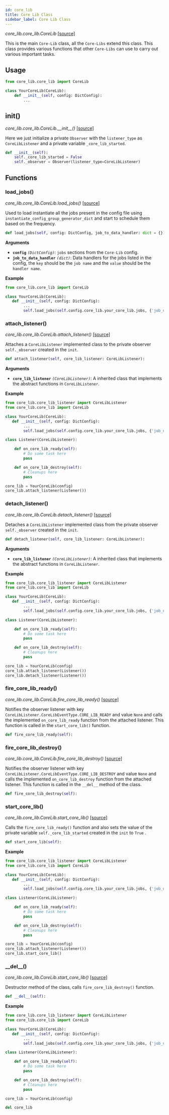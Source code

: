 ```yaml
---
id: core_lib
title: Core Lib Class
sidebar_label: Core Lib Class
---
```


*core_lib.core_lib.CoreLib* [[source]](https://github.com/shay-te/core-lib/blob/058dead7fa30e1a2b4531f698da95c5380ca8d55/core_lib/core_lib.py#L17)

This is the main `Core-Lib` class, all the `Core-Libs` extend this class. This class provides various functions that other `Core-Libs` can use to carry out various important tasks.

## Usage 
```python
from core_lib.core_lib import CoreLib

class YourCoreLib(CoreLib):
    def __init__(self, config: DictConfig):
        ...
```

## init()

*core_lib.core_lib.CoreLib.\_\_init\_\_()* [[source]](https://github.com/shay-te/core-lib/blob/058dead7fa30e1a2b4531f698da95c5380ca8d55/core_lib/core_lib.py#L22)

Here we just initialize a private `Observer` with the `listener_type` as `CoreLibListener` and a private variable `_core_lib_started`.

```python
def __init__(self):
    self._core_lib_started = False
    self._observer = Observer(listener_type=CoreLibListener)
```

## Functions

### load_jobs()

*core_lib.core_lib.CoreLib.load_jobs()* [[source]](https://github.com/shay-te/core-lib/blob/058dead7fa30e1a2b4531f698da95c5380ca8d55/core_lib/core_lib.py#L26)

Used to load instantiate all the jobs present in the config file using `instantiate_config_group_generator_dict` and start to schedule them based on the frequency.

```python
def load_jobs(self, config: DictConfig, job_to_data_handler: dict = {}):
```

**Arguments**

- **`config`** *`(DictConfig)`*: `jobs` sections from the `Core-Lib` config.
- **`job_to_data_handler`** *`(dict)`*: Data handlers for the jobs listed in the config, the `key` should be the `job name` and the `value` should be the `handler name`.

**Example**

```python
from core_lib.core_lib import CoreLib

class YourCoreLib(CoreLib):
   def __init__(self, config: DictConfig):
        ...
        self.load_jobs(self.config.core_lib.your_core_lib.jobs, {'job_name': self,...})
```

### attach_listener()

*core_lib.core_lib.CoreLib.attach_listener()* [[source]](https://github.com/shay-te/core-lib/blob/058dead7fa30e1a2b4531f698da95c5380ca8d55/core_lib/core_lib.py#L60)

Attaches a `CoreLibListener` implemented class to the private observer `self._observer` created in the `init`.

```python
def attach_listener(self, core_lib_listener: CoreLibListener):
```

**Arguments**

- **`core_lib_listener`** *`(CoreLibListener)`*: A inherited class that implements the abstract functions in `CoreLibListener`.

**Example**

```python
from core_lib.core_lib_listener import CoreLibListener
from core_lib.core_lib import CoreLib

class YourCoreLib(CoreLib):
   def __init__(self, config: DictConfig):
        ...
        self.load_jobs(self.config.core_lib.your_core_lib.jobs, {'job_name': self,...})

class Listener(CoreLibListener):

    def on_core_lib_ready(self):
        # Do some task here
        pass

    def on_core_lib_destroy(self):
        # Cleanups here
        pass

core_lib = YourCoreLib(config)
core_lib.attach_listener(Listener())
```

### detach_listener()

*core_lib.core_lib.CoreLib.detach_listener()* [[source]](https://github.com/shay-te/core-lib/blob/058dead7fa30e1a2b4531f698da95c5380ca8d55/core_lib/core_lib.py#L63)

Detaches a `CoreLibListener` implemented class from the private observer `self._observer` created in the `init`.

```python
def detach_listener(self, core_lib_listener: CoreLibListener):
```

**Arguments**

- **`core_lib_listener`** *`(CoreLibListener)`*: A inherited class that implements the abstract functions in `CoreLibListener`.

**Example**

```python
from core_lib.core_lib_listener import CoreLibListener
from core_lib.core_lib import CoreLib

class YourCoreLib(CoreLib):
   def __init__(self, config: DictConfig):
        ...
        self.load_jobs(self.config.core_lib.your_core_lib.jobs, {'job_name': self,...})

class Listener(CoreLibListener):

    def on_core_lib_ready(self):
        # Do some task here
        pass

    def on_core_lib_destroy(self):
        # Cleanups here
        pass

core_lib = YourCoreLib(config)
core_lib.attach_listener(Listener())
core_lib.detach_listener(Listener())
```

### fire_core_lib_ready()

*core_lib.core_lib.CoreLib.fire_core_lib_ready()* [[source]](https://github.com/shay-te/core-lib/blob/058dead7fa30e1a2b4531f698da95c5380ca8d55/core_lib/core_lib.py#L66)

Notifies the observer listener with key `CoreLibListener.CoreLibEventType.CORE_LIB_READY` and value `None` and calls the implemented `on_core_lib_ready` function from the attached listener. This function is called in the `start_core_lib()` function. 

```python
def fire_core_lib_ready(self):
```

### fire_core_lib_destroy()

*core_lib.core_lib.CoreLib.fire_core_lib_destroy()* [[source]](https://github.com/shay-te/core-lib/blob/058dead7fa30e1a2b4531f698da95c5380ca8d55/core_lib/core_lib.py#L69)

Notifies the observer listener with key `CoreLibListener.CoreLibEventType.CORE_LIB_DESTROY` and value `None` and calls the implemented `on_core_lib_destroy` function from the attached listener. This function is called in the `__del__` method of the class. 

```python
def fire_core_lib_destroy(self):
```

### start_core_lib()

*core_lib.core_lib.CoreLib.start_core_lib()* [[source]](https://github.com/shay-te/core-lib/blob/058dead7fa30e1a2b4531f698da95c5380ca8d55/core_lib/core_lib.py#L73)

Calls the `fire_core_lib_ready()` function and also sets the value of the private variable `self._core_lib_started` created in the `init` to `True` .

```python
def start_core_lib(self):
```
**Example**

```python
from core_lib.core_lib_listener import CoreLibListener
from core_lib.core_lib import CoreLib

class YourCoreLib(CoreLib):
   def __init__(self, config: DictConfig):
        ...
        self.load_jobs(self.config.core_lib.your_core_lib.jobs, {'job_name': self,...})

class Listener(CoreLibListener):

    def on_core_lib_ready(self):
        # Do some task here
        pass

    def on_core_lib_destroy(self):
        # Cleanups here
        pass

core_lib = YourCoreLib(config)
core_lib.attach_listener(Listener())
core_lib.start_core_lib()
```

### \_\_del\_\_()

*core_lib.core_lib.CoreLib.start_core_lib()* [[source]](https://github.com/shay-te/core-lib/blob/058dead7fa30e1a2b4531f698da95c5380ca8d55/core_lib/core_lib.py#L81)

Destructor method of the class, calls `fire_core_lib_destroy()` function.

```python
def __del__(self):
```
**Example**

```python
from core_lib.core_lib_listener import CoreLibListener
from core_lib.core_lib import CoreLib

class YourCoreLib(CoreLib):
   def __init__(self, config: DictConfig):
        ...
        self.load_jobs(self.config.core_lib.your_core_lib.jobs, {'job_name': self,...})

class Listener(CoreLibListener):

    def on_core_lib_ready(self):
        # Do some task here
        pass

    def on_core_lib_destroy(self):
        # Cleanups here
        pass

core_lib = YourCoreLib(config)

del core_lib
```